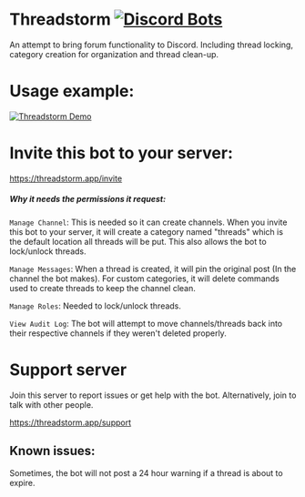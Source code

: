 # Threadstorm [![Discord Bots](https://top.gg/api/widget/status/617376702187700224.svg)](https://top.gg/bot/617376702187700224)
An attempt to bring forum functionality to Discord. Including thread locking, category creation for organization and thread clean-up.

# Usage example:
[![Threadstorm Demo](https://threadstorm.app/assets/DEMO.gif)](https://www.youtube.com/watch?v=dzBKWk7ynSg)

# Invite this bot to your server:
https://threadstorm.app/invite
##### Why it needs the permissions it request:
`Manage Channel`: This is needed so it can create channels. When you invite this bot to your server, it will create a category named "threads" which is the default location all threads will be put. This also allows the bot to lock/unlock threads. 

`Manage Messages`: When a thread is created, it will pin the original post (In the channel the bot makes). For custom categories, it will delete commands used to create threads to keep the channel clean.

`Manage Roles`: Needed to lock/unlock threads.

`View Audit Log`: The bot will attempt to move channels/threads back into their respective channels if they weren't deleted properly.

# Support server
Join this server to report issues or get help with the bot. Alternatively, join to talk with other people.

https://threadstorm.app/support

## Known issues:
Sometimes, the bot will not post a 24 hour warning if a thread is about to expire.
